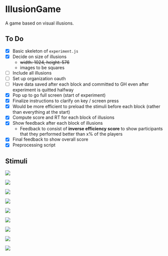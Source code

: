 # IllusionGame
A game based on visual illusions.

## To Do
- [x] Basic skeleton of `experiment.js`
- [x] Decide on size of illusions
  - <s>width: 1024, height: 576</s>
  - images to be squares
- [ ] Include all illusions
- [ ] Set up organization oauth
- [ ] Have data saved after each block and committed to GH even after experiment is quitted halfway
- [x] Pop up to go full screen (start of experiment)
- [x] Finalize instructions to clarify on key / screen press
- [x] Would be more efficient to preload the stimuli before each block (rather than everything at the start)
- [x] Compute score and RT for each block of illusions
- [x] Show feedback after each block of illusions
  - Feedback to consist of **inverse efficiency score** to show participants that they performed better than x% of the players
- [x] Final feedback to show overall score
- [x] Preprocessing script

## Stimuli

![](utils/Delboeuf_Mosaic.png)

![](utils/Ebbinghaus_Mosaic.png)

![](utils/MullerLyer_Mosaic.png)

![](utils/Ponzo_Mosaic.png)

![](utils/RodFrame_Mosaic.png)

![](utils/VerticalHorizontal_Mosaic.png)

![](utils/Poggendorff.png)

![](utils/Zollner_Mosaic.png)

![](utils/Contrast_Mosaic.png)
